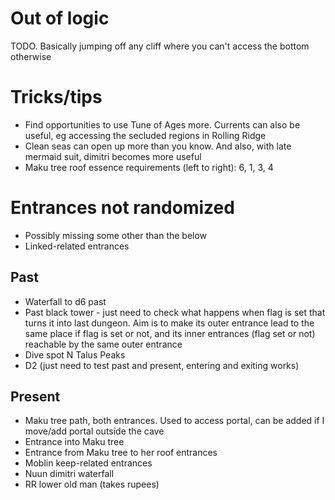 # Out of logic

TODO. Basically jumping off any cliff where you can't access the bottom otherwise

# Tricks/tips

- Find opportunities to use Tune of Ages more. Currents can also be useful, eg accessing the secluded regions in Rolling Ridge
- Clean seas can open up more than you know. And also, with late mermaid suit, dimitri becomes more useful
- Maku tree roof essence requirements (left to right): 6, 1, 3, 4

# Entrances not randomized
- Possibly missing some other than the below
- Linked-related entrances

## Past
- Waterfall to d6 past
- Past black tower - just need to check what happens when flag is set that turns it into last dungeon. Aim is to make its outer entrance lead to the same place if flag is set or not, and its inner entrances (flag set or not) reachable by the same outer entrance
- Dive spot N Talus Peaks
- D2 (just need to test past and present, entering and exiting works)

## Present
- Maku tree path, both entrances. Used to access portal, can be added if I move/add portal outside the cave
- Entrance into Maku tree
- Entrance from Maku tree to her roof entrances
- Moblin keep-related entrances
- Nuun dimitri waterfall
- RR lower old man (takes rupees)